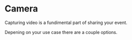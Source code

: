 # Camera

Capturing video is a fundimental part of sharing your event.

Depening on your use case there are a couple options.
